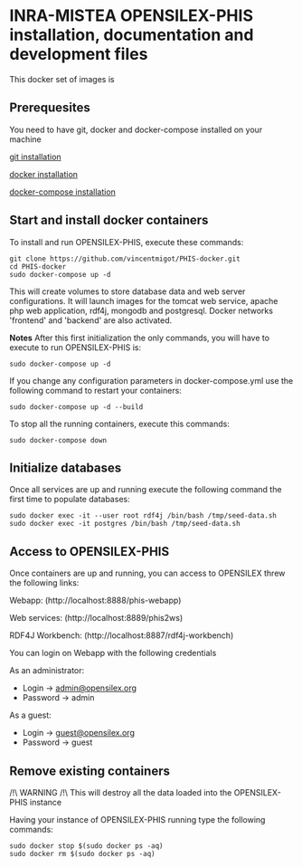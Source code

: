 # INRA-MISTEA OPENSILEX-PHIS installation, documentation and development files

This docker set of images is 

## Prerequesites

You need to have git, docker and docker-compose installed on your machine

[git installation](https://git-scm.com/book/en/v2/Getting-Started-Installing-Git)

[docker installation](https://docs.docker.com/install/linux/docker-ce/ubuntu/)

[docker-compose installation](https://docs.docker.com/compose/install/)

## Start and install docker containers
 
To install and run OPENSILEX-PHIS, execute these commands:

```{bash}
git clone https://github.com/vincentmigot/PHIS-docker.git
cd PHIS-docker
sudo docker-compose up -d
```

This will create volumes to store database data and web server configurations. 
It will launch images for the tomcat web service, apache php web application, rdf4j, mongodb and postgresql. 
Docker networks 'frontend' and 'backend' are also activated. 

**Notes**
After this first initialization the only commands, you will have to execute to run OPENSILEX-PHIS is:

```{bash}
sudo docker-compose up -d
```

If you change any configuration parameters in docker-compose.yml use the following command to restart your containers:

```{bash}
sudo docker-compose up -d --build
```

To stop all the running containers, execute this commands:

```{bash}
sudo docker-compose down
```

## Initialize databases

Once all services are up and running execute the following command the first time to populate databases:

```
sudo docker exec -it --user root rdf4j /bin/bash /tmp/seed-data.sh
sudo docker exec -it postgres /bin/bash /tmp/seed-data.sh
```

## Access to OPENSILEX-PHIS

Once containers are up and running, you can access to OPENSILEX threw the following links:


Webapp: (http://localhost:8888/phis-webapp)

Web services: (http://localhost:8889/phis2ws)

RDF4J Workbench: (http://localhost:8887/rdf4j-workbench)

You can login on Webapp with the following credentials

As an administrator:
- Login -> admin@opensilex.org
- Password -> admin

As a guest:
- Login -> guest@opensilex.org
- Password -> guest

## Remove existing containers

/!\ WARNING /!\ This will destroy all the data loaded into the OPENSILEX-PHIS instance

Having your instance of OPENSILEX-PHIS running type the following commands:

```{bash}
sudo docker stop $(sudo docker ps -aq)
sudo docker rm $(sudo docker ps -aq)
```




